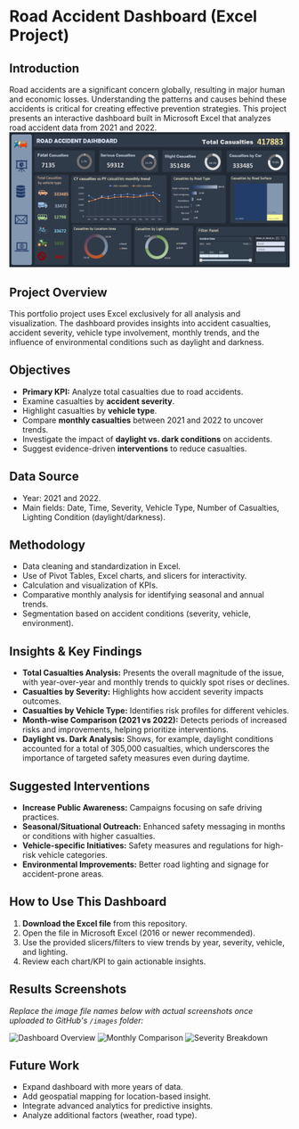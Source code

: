 
# Road Accident Dashboard (Excel Project)

## Introduction

Road accidents are a significant concern globally, resulting in major human and economic losses. Understanding the patterns and causes behind these accidents is critical for creating effective prevention strategies. This project presents an interactive dashboard built in Microsoft Excel that analyzes road accident data from 2021 and 2022.
![Dashboard Overview](images/image.png)
## Project Overview

This portfolio project uses Excel exclusively for all analysis and visualization. The dashboard provides insights into accident casualties, accident severity, vehicle type involvement, monthly trends, and the influence of environmental conditions such as daylight and darkness.

## Objectives

- **Primary KPI:** Analyze total casualties due to road accidents.
- Examine casualties by **accident severity**.
- Highlight casualties by **vehicle type**.
- Compare **monthly casualties** between 2021 and 2022 to uncover trends.
- Investigate the impact of **daylight vs. dark conditions** on accidents.
- Suggest evidence-driven **interventions** to reduce casualties.

## Data Source

- Year: 2021 and 2022.
- Main fields: Date, Time, Severity, Vehicle Type, Number of Casualties, Lighting Condition (daylight/darkness).

## Methodology

- Data cleaning and standardization in Excel.
- Use of Pivot Tables, Excel charts, and slicers for interactivity.
- Calculation and visualization of KPIs.
- Comparative monthly analysis for identifying seasonal and annual trends.
- Segmentation based on accident conditions (severity, vehicle, environment).

## Insights & Key Findings

- **Total Casualties Analysis:** Presents the overall magnitude of the issue, with year-over-year and monthly trends to quickly spot rises or declines.
- **Casualties by Severity:** Highlights how accident severity impacts outcomes.
- **Casualties by Vehicle Type:** Identifies risk profiles for different vehicles.
- **Month-wise Comparison (2021 vs 2022):** Detects periods of increased risks and improvements, helping prioritize interventions.
- **Daylight vs. Dark Analysis:** Shows, for example, daylight conditions accounted for a total of 305,000 casualties, which underscores the importance of targeted safety measures even during daytime.

## Suggested Interventions

- **Increase Public Awareness:** Campaigns focusing on safe driving practices.
- **Seasonal/Situational Outreach:** Enhanced safety messaging in months or conditions with higher casualties.
- **Vehicle-specific Initiatives:** Safety measures and regulations for high-risk vehicle categories.
- **Environmental Improvements:** Better road lighting and signage for accident-prone areas.

## How to Use This Dashboard

1. **Download the Excel file** from this repository.
2. Open the file in Microsoft Excel (2016 or newer recommended).
3. Use the provided slicers/filters to view trends by year, severity, vehicle, and lighting.
4. Review each chart/KPI to gain actionable insights.

## Results Screenshots

_Replace the image file names below with actual screenshots once uploaded to GitHub's `/images` folder:_

![Dashboard Overview](images/dashboard-overview.png)
![Monthly Comparison](images/month-comparison.png)
![Severity Breakdown](images/severity-breakdown.png)

## Future Work

- Expand dashboard with more years of data.
- Add geospatial mapping for location-based insight.
- Integrate advanced analytics for predictive insights.
- Analyze additional factors (weather, road type).


